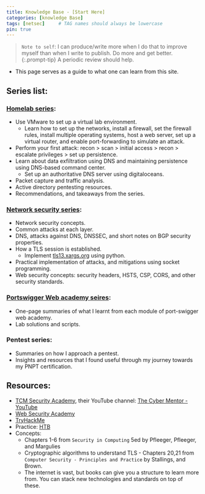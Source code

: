 ```yaml
---
title: Knowledge Base - [Start Here]
categories: [knowledge Base]
tags: [netsec]     # TAG names should always be lowercase
pin: true
---
```


> `Note to self`: I can produce/write more when I do that to improve myself than when I write to publish. Do more and get better. 
{:.prompt-tip}
A periodic review should help.

- This page serves as a guide to what one can learn from this site.

## Series list:
### [Homelab series](/posts/homelab_intro):
- Use VMware to set up a virtual lab environment.
    - Learn how to set up the networks, install a firewall, set the firewall rules, install multiple operating systems, host a web server, set up a virtual router, and enable port-forwarding to simulate an attack.
- Perform your first attack: recon > scan > initial access > recon > escalate privileges > set up persistence.
- Learn about data exfiltration using DNS and maintaining persistence using DNS-based command center.
    - Set up an authoritative DNS server using digitaloceans.
- Packet capture and traffic analysis. 
- Active directory pentesting resources.
- Recommendations, and takeaways from the series. 

### [Network security series](/posts/network-security-intro):
- Network security concepts.
- Common attacks at each layer.
- DNS, attacks against DNS, DNSSEC, and short notes on BGP security properties.
- How a TLS session is established.
    - Implement [tls13.xargs.org](https://tls13.xargs.org/) using python.
- Practical implementation of attacks, and mitigations using socket programming.
- Web security concepts: security headers, HSTS, CSP, CORS, and other security standards.

### [Portswigger Web academy seires](/posts/burp-suite-intro):
- One-page summaries of what I learnt from each module of port-swigger web academy.
- Lab solutions and scripts.

### Pentest series:
- Summaries on how I approach a pentest.
- Insights and resources that I found useful through my journey towards my PNPT certification. 

## Resources:
- [TCM Security Academy](https://academy.tcm-sec.com/), their YouTube channel: [The Cyber Mentor - YouTube](https://www.youtube.com/@TCMSecurityAcademy)
- [Web Security Academy](https://portswigger.net/web-security)
- [TryHackMe](https://tryhackme.com/)
- Practice: [HTB](https://www.hackthebox.com/)
- Concepts: 
    - Chapters 1-6 from `Security in Computing` 5ed by Pfleeger, Pfleeger, and Margulies
    - Cryptographic algorithms to understand TLS - Chapters 20,21 from `Computer Security - Principles and Practice` by Stallings, and Brown. 
    - The internet is vast, but books can give you a structure to learn more from. You can stack new technologies and standards on top of these. 